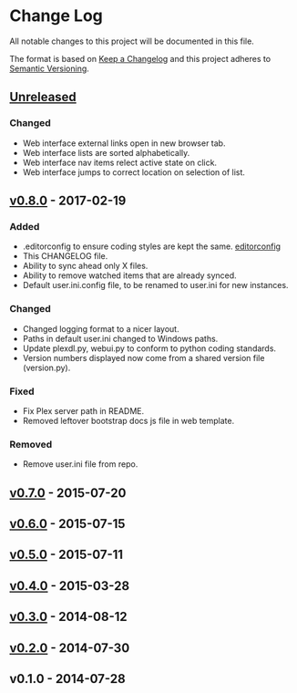 # Change Log
All notable changes to this project will be documented in this file.

The format is based on [Keep a Changelog](http://keepachangelog.com/)
and this project adheres to [Semantic Versioning](http://semver.org/).

## [Unreleased]
### Changed
- Web interface external links open in new browser tab.
- Web interface lists are sorted alphabetically.
- Web interface nav items relect active state on click.
- Web interface jumps to correct location on selection of list.


## [v0.8.0] - 2017-02-19
### Added
- .editorconfig to ensure coding styles are kept the same. [editorconfig](http://editorconfig.org/)
- This CHANGELOG file.
- Ability to sync ahead only X files.
- Ability to remove watched items that are already synced.
- Default user.ini.config file, to be renamed to user.ini for new instances.

### Changed
- Changed logging format to a nicer layout.
- Paths in default user.ini changed to Windows paths.
- Update plexdl.py, webui.py to conform to python coding standards.
- Version numbers displayed now come from a shared version file (version.py).

### Fixed
- Fix Plex server path in README.
- Removed leftover bootstrap docs js file in web template.

### Removed
- Remove user.ini file from repo.

## [v0.7.0] - 2015-07-20

## [v0.6.0] - 2015-07-15

## [v0.5.0] - 2015-07-11

## [v0.4.0] - 2015-03-28

## [v0.3.0] - 2014-08-12

## [v0.2.0] - 2014-07-30

## v0.1.0 - 2014-07-28

[Unreleased]: https://github.com/danstis/PlexDownloader/compare/v0.8.0...HEAD
[v0.8.0]: https://github.com/danstis/PlexDownloader/compare/v0.7.0...v0.8.0
[v0.7.0]: https://github.com/danstis/PlexDownloader/compare/v0.6.0...v0.7.0
[v0.6.0]: https://github.com/danstis/PlexDownloader/compare/v0.5.0...v0.6.0
[v0.5.0]: https://github.com/danstis/PlexDownloader/compare/v0.4.0...v0.5.0
[v0.4.0]: https://github.com/danstis/PlexDownloader/compare/v0.3.0...v0.4.0
[v0.3.0]: https://github.com/danstis/PlexDownloader/compare/v0.2.0...v0.3.0
[v0.2.0]: https://github.com/danstis/PlexDownloader/compare/v0.1.0...v0.2.0
